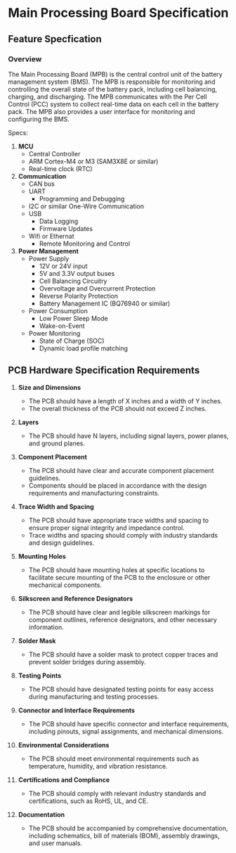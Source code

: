 # Main Processing Board Specification

## Feature Specfication

### Overview

The Main Processing Board (MPB) is the central control unit of the battery management system (BMS). The MPB is responsible for monitoring and controlling the overall state of the battery pack, including cell balancing, charging, and discharging. The MPB communicates with the Per Cell Control (PCC) system to collect real-time data on each cell in the battery pack. The MPB also provides a user interface for monitoring and configuring the BMS.

Specs:

1. **MCU**
   - Central Controller
   - ARM Cortex-M4 or M3 (SAM3X8E or similar)
   - Real-time clock (RTC)
2. **Communication**
    - CAN bus
    - UART
      - Programming and Debugging
    - I2C or similar One-Wire Communication
    - USB
      - Data Logging
      - Firmware Updates
    - Wifi or Ethernat
      - Remote Monitoring and Control
3. **Power Management**
   - Power Supply
     - 12V or 24V input
     - 5V and 3.3V output buses
     - Cell Balancing Circuitry
     - Overvoltage and Overcurrent Protection
     - Reverse Polarity Protection
     - Battery Management IC (BQ76940 or similar)
   - Power Consumption
     - Low Power Sleep Mode
     - Wake-on-Event
   - Power Monitoring
     - State of Charge (SOC)
     - Dynamic load profile matching

## PCB Hardware Specification Requirements

1. **Size and Dimensions**
    - The PCB should have a length of X inches and a width of Y inches.
    - The overall thickness of the PCB should not exceed Z inches.

2. **Layers**
    - The PCB should have N layers, including signal layers, power planes, and ground planes.

3. **Component Placement**
    - The PCB should have clear and accurate component placement guidelines.
    - Components should be placed in accordance with the design requirements and manufacturing constraints.

4. **Trace Width and Spacing**
    - The PCB should have appropriate trace widths and spacing to ensure proper signal integrity and impedance control.
    - Trace widths and spacing should comply with industry standards and design guidelines.

5. **Mounting Holes**
    - The PCB should have mounting holes at specific locations to facilitate secure mounting of the PCB to the enclosure or other mechanical components.

6. **Silkscreen and Reference Designators**
    - The PCB should have clear and legible silkscreen markings for component outlines, reference designators, and other necessary information.

7. **Solder Mask**
    - The PCB should have a solder mask to protect copper traces and prevent solder bridges during assembly.

8. **Testing Points**
    - The PCB should have designated testing points for easy access during manufacturing and testing processes.

9. **Connector and Interface Requirements**
    - The PCB should have specific connector and interface requirements, including pinouts, signal assignments, and mechanical dimensions.

10. **Environmental Considerations**
     - The PCB should meet environmental requirements such as temperature, humidity, and vibration resistance.

11. **Certifications and Compliance**
     - The PCB should comply with relevant industry standards and certifications, such as RoHS, UL, and CE.

12. **Documentation**
     - The PCB should be accompanied by comprehensive documentation, including schematics, bill of materials (BOM), assembly drawings, and user manuals.
